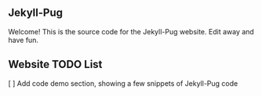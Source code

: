 Jekyll-Pug
---

Welcome! This is the source code for the Jekyll-Pug website. Edit away and have fun. 

## Website TODO List

[ ] Add code demo section, showing a few snippets of Jekyll-Pug code
